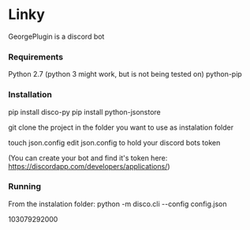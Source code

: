# Linky

GeorgePlugin is a discord bot

### Requirements

Python 2.7 (python 3 might work, but is not being tested on)
python-pip

### Installation

pip install disco-py
pip install python-jsonstore

git clone the project in the folder you want to use as instalation folder

touch json.config
edit json.config to hold your discord bots token

(You can create your bot and find it's token here: https://discordapp.com/developers/applications/)

### Running

From the instalation folder:
python -m disco.cli --config config.json

103079292000